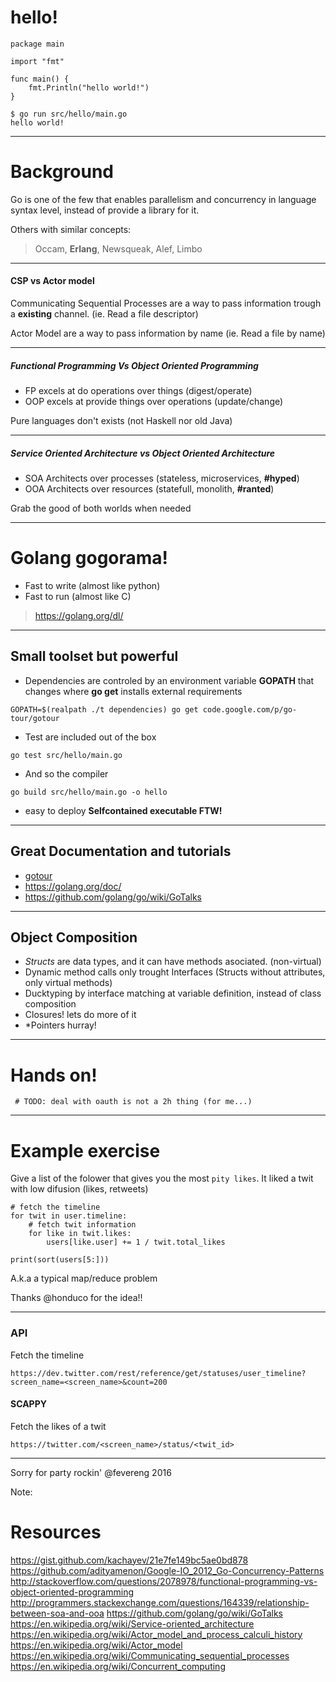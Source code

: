 # hello!

```
package main

import "fmt"

func main() {
	fmt.Println("hello world!")
}

```

```
$ go run src/hello/main.go
hello world!
```

---

# Background

Go is one of the few that enables parallelism and concurrency in language syntax
level, instead of provide a library for it.


Others with similar concepts:
> Occam, **Erlang**, Newsqueak, Alef, Limbo

----

#### CSP vs Actor model

Communicating Sequential Processes are a way to pass information trough
a **existing** channel. (ie. Read a file descriptor)

Actor Model are a way to pass information by name (ie. Read a file by name)

----

##### Functional Programming Vs Object Oriented Programming

- FP excels at do operations over things (digest/operate)
- OOP excels at provide things over operations (update/change)

Pure languages don't exists (not Haskell nor old Java)

----

##### Service Oriented Architecture vs Object Oriented Architecture

- SOA Architects over processes (stateless, microservices, **#hyped**)
- OOA Architects over resources (statefull, monolith, **#ranted**)

Grab the good of both worlds when needed

---

# Golang gogorama!

- Fast to write (almost like python)
- Fast to run (almost like C)

> https://golang.org/dl/

----

## Small toolset but powerful

- Dependencies are controled by an environment variable **GOPATH** that changes where **go get** installs external
requirements
```
GOPATH=$(realpath ./t dependencies) go get code.google.com/p/go-tour/gotour
```

- Test are included out of the box
```
go test src/hello/main.go
```

- And so the compiler
```
go build src/hello/main.go -o hello
```

- easy to deploy **Selfcontained executable FTW!**

----

## Great Documentation and tutorials

- [gotour](https://tour.golang.org/welcome/1)
- https://golang.org/doc/
- https://github.com/golang/go/wiki/GoTalks

----

## Object Composition

- *Structs* are data types, and it can have methods asociated. (non-virtual)
- Dynamic method calls only trought Interfaces (Structs without attributes, only virtual methods)
- Ducktyping by interface matching at variable definition, instead of class composition
- Closures! lets do more of it
- *Pointers hurray!


---

# Hands on!

```
 # TODO: deal with oauth is not a 2h thing (for me...)
```

---

# Example exercise

Give a list of the folower that gives you the most `pity likes`. 
It liked a twit with low difusion (likes, retweets)

```
# fetch the timeline
for twit in user.timeline:
    # fetch twit information
    for like in twit.likes:
        users[like.user] += 1 / twit.total_likes

print(sort(users[5:]))
```
A.k.a a typical map/reduce problem

Thanks @honduco for the idea!!

----

### API

Fetch the timeline
```
https://dev.twitter.com/rest/reference/get/statuses/user_timeline?screen_name=<screen_name>&count=200
```
#### SCAPPY

Fetch the likes of a twit
```
https://twitter.com/<screen_name>/status/<twit_id>
```

---

Sorry for party rockin' @fevereng 2016

Note:
# Resources
https://gist.github.com/kachayev/21e7fe149bc5ae0bd878
https://github.com/adityamenon/Google-IO_2012_Go-Concurrency-Patterns
http://stackoverflow.com/questions/2078978/functional-programming-vs-object-oriented-programming
http://programmers.stackexchange.com/questions/164339/relationship-between-soa-and-ooa
https://github.com/golang/go/wiki/GoTalks
https://en.wikipedia.org/wiki/Service-oriented_architecture
https://en.wikipedia.org/wiki/Actor_model_and_process_calculi_history
https://en.wikipedia.org/wiki/Actor_model
https://en.wikipedia.org/wiki/Communicating_sequential_processes
https://en.wikipedia.org/wiki/Concurrent_computing
